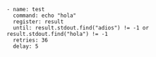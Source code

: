     - name: test
      command: echo "hola"
      register: result
      until: result.stdout.find("adios") != -1 or result.stdout.find("hola") != -1
      retries: 36
      delay: 5



